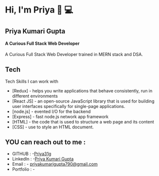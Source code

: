 # Hi, I'm Priya 👋  💻

## Priya  Kumari Gupta
#### A Curious  Full Stack Web Developer 



A  Curious Full Stack Web Developer trained in MERN stack and DSA.

## Tech

Tech Skills I can work with 


 -  [Redux] - helps you write applications that behave consistently, run in different environments
- [React JS] - an open-source JavaScript library that is used for building user interfaces specifically for single-page applications. 
- [node.js] - evented I/O for the backend
- [Express] - fast node.js network app framework
- [HTML] - the code that is used to structure a web page and its content
- [CSS] - use to style an HTML document.

 ## YOU can reach out to me  :
- GITHUB : -[Priya31g](https://github.com/Priya31g)
- LinkedIn : -[Priya Kumari Gupta](linkedin.com/in/priya-kumari-gupta)
- Email : - priyakumarigupta790@gmail.com
- Portfolio : - 